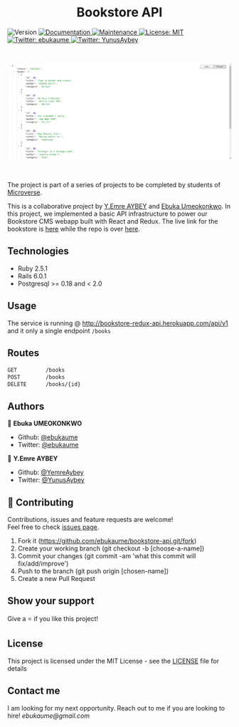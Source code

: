 <h1 align="center">Bookstore API</h1>
<p>
  <img alt="Version" src="https://img.shields.io/badge/version-1.0.0-blue.svg?cacheSeconds=2592000" />
  <a href="https://github.com/ebukaume/bookstore-api#readme" target="_blank">
    <img alt="Documentation" src="https://img.shields.io/badge/documentation-yes-brightgreen.svg" />
  </a>
  <a href="https://github.com/ebukaume/bookstore-api/graphs/commit-activity" target="_blank">
    <img alt="Maintenance" src="https://img.shields.io/badge/Maintained%3F-yes-green.svg" />
  </a>
  <a href="https://github.com/ebukaume/bookstore-api/blob/master/LICENSE" target="_blank">
    <img alt="License: MIT" src="https://img.shields.io/github/license/ebukaume/bookstore-api" />
  </a>
  <a href="https://twitter.com/ebukaume" target="_blank">
    <img alt="Twitter: ebukaume" src="https://img.shields.io/twitter/follow/ebukaume.svg?style=social" />
  </a>
  <a href="https://twitter.com/YunusAybey" target="_blank">
    <img alt="Twitter: YunusAybey" src="https://img.shields.io/twitter/follow/YunusAybey.svg?style=social" />
  </a>
</p>

<br>

<p>
  <a href="http://bookstore-redux-api.herokuapp.com/api/v1" target="_blank">
    <img alt="Website" src="./docs/bookstore-api.png" />
  </a>
</p>

<br>

The project is part of a series of projects to be completed by students of [Microverse](https://www.microverse.org/ "The Global School for Remote Software Developers!").

  This is a collaborative project by [Y.Emre AYBEY](https://github.com/YemreAybey) and [Ebuka Umeokonkwo](https://github.com/ebukaume). In this project, we implemented a basic API infrastructure to power our Bookstore CMS webapp built with React and Redux. The live link for the bookstore is [here](https://bookstore-react-redux.herokuapp.com/) while the repo is over [here](https://github.com/YemreAybey/bookstore-redux).

## Technologies

- Ruby 2.5.1
- Rails 6.0.1
- Postgresql >= 0.18  and < 2.0


## Usage

The service is running @ http://bookstore-redux-api.herokuapp.com/api/v1 and it only a single endpoint `/books`


## Routes 

```
GET         /books
POST        /books
DELETE      /books/{id}
```

## Authors

👤 **Ebuka UMEOKONKWO**

- Github: [@ebukaume](https://github.com/ebukaume)
- Twitter: [@ebukaume](https://twitter.com/ebukaume)

👤 **Y.Emre AYBEY**

- Github: [@YemreAybey](https://github.com/YemreAybey)
- Twitter: [@YunusAybey](https://twitter.com/YunusAybey)

## 🤝 Contributing

Contributions, issues and feature requests are welcome!<br />Feel free to check [issues page](https://github.com/ebukaume/bookstore-api/issues).

1. Fork it (https://github.com/ebukaume/bookstore-api.git/fork)
2. Create your working branch (git checkout -b [choose-a-name])
3. Commit your changes (git commit -am 'what this commit will fix/add/improve')
4. Push to the branch (git push origin [chosen-name])
5. Create a new Pull Request

## Show your support

Give a ⭐️ if you like this project!

## License

This project is licensed under the MIT License - see the [LICENSE](./LICENSE) file for details

## Contact me

I am looking for my next opportunity. Reach out to me if you are looking to hire!
_ebukaume@gmail.com_
